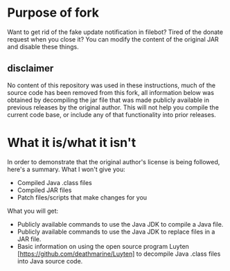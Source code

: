 # Purpose of fork
Want to get rid of the fake update notification in filebot?  Tired of the donate request when you close it?  You can modify the content of the original JAR and disable these things.  

## disclaimer
No content of this repository was used in these instructions, much of the source code has been removed from this fork, all information below was obtained by decompiling the jar file that was made publicly available in previous releases by the original author.  This will not help you compile the current code base, or include any of that functionality into prior releases.


# What it is/what it isn't
In order to demonstrate that the original author's license is being followed, here's a summary.
What I won't give you:
 * Compiled Java .class files
 * Compiled JAR files
 * Patch files/scripts that make changes for you

What you will get:
 * Publicly available commands to use the Java JDK to compile a Java file.
 * Publicly available commands to use the Java JDK to replace files in a JAR file.
 * Basic information on using the open source program Luyten [https://github.com/deathmarine/Luyten] to decompile Java .class files into Java source code. 

